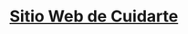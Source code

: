 <html>
  <a href="https://cuidartee.github.io/cuidartee/"><h1>Sitio Web de Cuidarte</h1></a>
</html>
